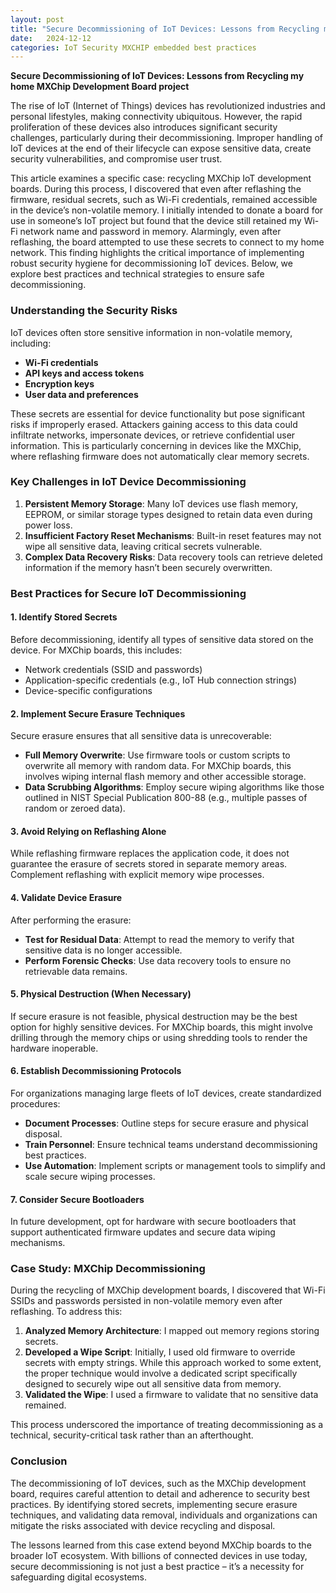 ```yaml
---
layout: post
title: "Secure Decommissioning of IoT Devices: Lessons from Recycling my home MXChip Development Board project"
date:   2024-12-12 
categories: IoT Security MXCHIP embedded best practices
---
```


**Secure Decommissioning of IoT Devices: Lessons from Recycling my home MXChip Development Board project**

The rise of IoT (Internet of Things) devices has revolutionized industries and personal lifestyles, making connectivity ubiquitous. However, the rapid proliferation of these devices also introduces significant security challenges, particularly during their decommissioning. Improper handling of IoT devices at the end of their lifecycle can expose sensitive data, create security vulnerabilities, and compromise user trust.

This article examines a specific case: recycling MXChip IoT development boards. During this process, I discovered that even after reflashing the firmware, residual secrets, such as Wi-Fi credentials, remained accessible in the device’s non-volatile memory. I initially intended to donate a board for use in someone’s IoT project but found that the device still retained my Wi-Fi network name and password in memory. Alarmingly, even after reflashing, the board attempted to use these secrets to connect to my home network. This finding highlights the critical importance of implementing robust security hygiene for decommissioning IoT devices. Below, we explore best practices and technical strategies to ensure safe decommissioning.

### **Understanding the Security Risks**

IoT devices often store sensitive information in non-volatile memory, including:

- **Wi-Fi credentials**
- **API keys and access tokens**
- **Encryption keys**
- **User data and preferences**

These secrets are essential for device functionality but pose significant risks if improperly erased. Attackers gaining access to this data could infiltrate networks, impersonate devices, or retrieve confidential user information. This is particularly concerning in devices like the MXChip, where reflashing firmware does not automatically clear memory secrets.

### **Key Challenges in IoT Device Decommissioning**

1. **Persistent Memory Storage**: Many IoT devices use flash memory, EEPROM, or similar storage types designed to retain data even during power loss.
2. **Insufficient Factory Reset Mechanisms**: Built-in reset features may not wipe all sensitive data, leaving critical secrets vulnerable.
3. **Complex Data Recovery Risks**: Data recovery tools can retrieve deleted information if the memory hasn’t been securely overwritten.

### **Best Practices for Secure IoT Decommissioning**

#### **1. Identify Stored Secrets**
Before decommissioning, identify all types of sensitive data stored on the device. For MXChip boards, this includes:

- Network credentials (SSID and passwords)
- Application-specific credentials (e.g., IoT Hub connection strings)
- Device-specific configurations

#### **2. Implement Secure Erasure Techniques**
Secure erasure ensures that all sensitive data is unrecoverable:

- **Full Memory Overwrite**: Use firmware tools or custom scripts to overwrite all memory with random data. For MXChip boards, this involves wiping internal flash memory and other accessible storage.
- **Data Scrubbing Algorithms**: Employ secure wiping algorithms like those outlined in NIST Special Publication 800-88 (e.g., multiple passes of random or zeroed data).

#### **3. Avoid Relying on Reflashing Alone**
While reflashing firmware replaces the application code, it does not guarantee the erasure of secrets stored in separate memory areas. Complement reflashing with explicit memory wipe processes.

#### **4. Validate Device Erasure**
After performing the erasure:

- **Test for Residual Data**: Attempt to read the memory to verify that sensitive data is no longer accessible.
- **Perform Forensic Checks**: Use data recovery tools to ensure no retrievable data remains.

#### **5. Physical Destruction (When Necessary)**
If secure erasure is not feasible, physical destruction may be the best option for highly sensitive devices. For MXChip boards, this might involve drilling through the memory chips or using shredding tools to render the hardware inoperable.

#### **6. Establish Decommissioning Protocols**
For organizations managing large fleets of IoT devices, create standardized procedures:

- **Document Processes**: Outline steps for secure erasure and physical disposal.
- **Train Personnel**: Ensure technical teams understand decommissioning best practices.
- **Use Automation**: Implement scripts or management tools to simplify and scale secure wiping processes.

#### **7. Consider Secure Bootloaders**
In future development, opt for hardware with secure bootloaders that support authenticated firmware updates and secure data wiping mechanisms.

### **Case Study: MXChip Decommissioning**

During the recycling of MXChip development boards, I discovered that Wi-Fi SSIDs and passwords persisted in non-volatile memory even after reflashing. To address this:

1. **Analyzed Memory Architecture**: I mapped out memory regions storing secrets.
2. **Developed a Wipe Script**: Initially, I used old firmware to override secrets with empty strings. While this approach worked to some extent, the proper technique would involve a dedicated script specifically designed to securely wipe out all sensitive data from memory.
3. **Validated the Wipe**: I used a firmware to validate that no sensitive data remained.

This process underscored the importance of treating decommissioning as a technical, security-critical task rather than an afterthought.

### **Conclusion**

The decommissioning of IoT devices, such as the MXChip development board, requires careful attention to detail and adherence to security best practices. By identifying stored secrets, implementing secure erasure techniques, and validating data removal, individuals and organizations can mitigate the risks associated with device recycling and disposal.

The lessons learned from this case extend beyond MXChip boards to the broader IoT ecosystem. With billions of connected devices in use today, secure decommissioning is not just a best practice – it’s a necessity for safeguarding digital ecosystems.

